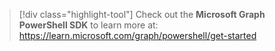 > [!div class="highlight-tool"] 
> Check out the **Microsoft Graph PowerShell SDK** to learn more at: https://learn.microsoft.com/graph/powershell/get-started